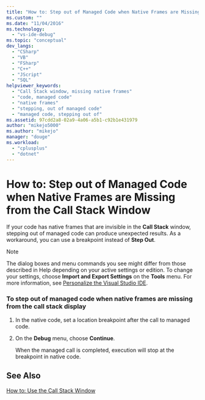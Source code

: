 ```yaml
---
title: "How to: Step out of Managed Code when Native Frames are Missing from the Call Stack Window | Microsoft Docs"
ms.custom: ""
ms.date: "11/04/2016"
ms.technology: 
  - "vs-ide-debug"
ms.topic: "conceptual"
dev_langs: 
  - "CSharp"
  - "VB"
  - "FSharp"
  - "C++"
  - "JScript"
  - "SQL"
helpviewer_keywords: 
  - "Call Stack window, missing native frames"
  - "code, managed code"
  - "native frames"
  - "stepping, out of managed code"
  - "managed code, stepping out of"
ms.assetid: 97cdd2a8-02a9-4a06-a5b1-c92b1e431979
author: "mikejo5000"
ms.author: "mikejo"
manager: "douge"
ms.workload: 
  - "cplusplus"
  - "dotnet"
---
```

# How to: Step out of Managed Code when Native Frames are Missing from the Call Stack Window
If your code has native frames that are invisible in the **Call Stack** window, stepping out of managed code can produce unexpected results. As a workaround, you can use a breakpoint instead of **Step Out**.  
  
> [!NOTE]
>  The dialog boxes and menu commands you see might differ from those described in Help depending on your active settings or edition. To change your settings, choose **Import and Export Settings** on the **Tools** menu. For more information, see [Personalize the Visual Studio IDE](../ide/personalizing-the-visual-studio-ide.md).  
  
### To step out of managed code when native frames are missing from the call stack display  
  
1.  In the native code, set a location breakpoint after the call to managed code.  
  
2.  On the **Debug** menu, choose **Continue**.  
  
     When the managed call is completed, execution will stop at the breakpoint in native code.  
  
## See Also  
 [How to: Use the Call Stack Window](../debugger/how-to-use-the-call-stack-window.md)